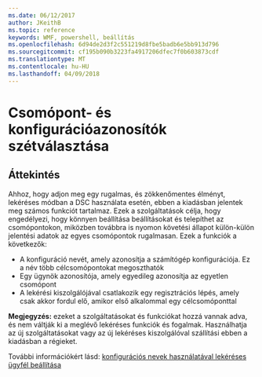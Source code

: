```yaml
---
ms.date: 06/12/2017
author: JKeithB
ms.topic: reference
keywords: WMF, powershell, beállítás
ms.openlocfilehash: 6d94de2d3f2c551219d8fbe5badb6e5bb913d796
ms.sourcegitcommit: cf195b090b3223fa4917206dfec7f0b603873cdf
ms.translationtype: MT
ms.contentlocale: hu-HU
ms.lasthandoff: 04/09/2018
---
```

# <a name="separation-of-node-and-configuration-ids"></a>Csomópont- és konfigurációazonosítók szétválasztása

## <a name="overview"></a>Áttekintés

Ahhoz, hogy adjon meg egy rugalmas, és zökkenőmentes élményt, lekéréses módban a DSC használata esetén, ebben a kiadásban jelentek meg számos funkciót tartalmaz. Ezek a szolgáltatások célja, hogy engedélyezi, hogy könnyen beállítása beállításokat és telepíthet az csomópontokon, miközben továbbra is nyomon követési állapot külön-külön jelentési adatok az egyes csomópontok rugalmasan.
Ezek a funkciók a következők:

* A konfiguráció nevét, amely azonosítja a számítógép konfigurációja. Ez a név több célcsomópontokat megoszthatók
* Egy ügynök azonosítója, amely egyedileg azonosítja az egyetlen csomópont
* A lekérési kiszolgálójával csatlakozik egy regisztrációs lépés, amely csak akkor fordul elő, amikor első alkalommal egy célcsomóponttal

**Megjegyzés:** ezeket a szolgáltatásokat és funkciókat hozzá vannak adva, és nem váltják ki a meglévő lekéréses funkciók és fogalmak. Használhatja az új szolgáltatásokat vagy az új lekéréses kiszolgálóval szállítási ebben a kiadásban a régieket.

További információkért lásd: [konfigurációs nevek használatával lekéréses ügyfél beállítása](https://msdn.microsoft.com/powershell/dsc/pullclientconfignames)